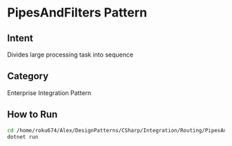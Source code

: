 # PipesAndFilters Pattern

## Intent
Divides large processing task into sequence

## Category
Enterprise Integration Pattern

## How to Run
```bash
cd /home/roku674/Alex/DesignPatterns/CSharp/Integration/Routing/PipesAndFilters
dotnet run
```
